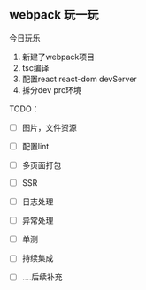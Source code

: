 ## webpack 玩一玩

今日玩乐

1. 新建了webpack项目
2. tsc编译
3. 配置react react-dom devServer
4. 拆分dev pro环境

TODO：

- [ ] 图片，文件资源
- [ ] 配置lint
- [ ] 多页面打包
- [ ] SSR
- [ ] 日志处理
- [ ] 异常处理
- [ ] 单测
- [ ] 持续集成
- [ ] ....后续补充

